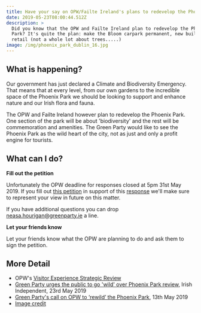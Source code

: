 ```yaml
---
title: Have your say on OPW/Failte Ireland's plans to redevelop the Phoenix Park
date: 2019-05-23T08:00:44.512Z
description: >
  Did you know that the OPW and Failte Ireland plan to redevelop the Phoenix
  Park? It's quite the plan: make the Bloom carpark permanent, new buildings and
  retail (not a whole lot about trees.....)
image: /img/phoenix_park_dublin_16.jpg
---
```

## What is happening?

Our government has just declared a Climate and Biodiversity Emergency. That means that at every level, from our own gardens to the incredible space of the Phoenix Park we should be looking to support and enhance nature and our Irish flora and fauna. 

The OPW and Failte Ireland however plan to redevelop the Phoenix Park. One section of the park will be about 'biodiversity' and the rest will be commemoration and amenities. The Green Party would like to see the Phoenix Park as the wild heart of the city, not as just and only a profit engine for tourists.

## What can I do?

**Fill out the petition**

Unfortunately the OPW deadline for responses closed at 5pm 31st May 2019. If you fill out [this petition](https://forms.gle/Nd9VPW1Kuj3sHo7i7) in support of this [response](/docs/TemplateResponsePhoenixPark.pdf) we'll make sure to represent your view in future on this matter.

If you have additional questions you can drop [neasa.hourigan@greenparty.ie](neasa.hourigan@greenparty.ie) a line.

**Let your friends know**

Let your friends know what the OPW are planning to do and ask them to sign the petition.

## More Detail

* OPW's [Visitor Experience Strategic Review](http://phoenixpark.ie/visitor-experience-strategic-review/)
* [Green Party urges the public to go 'wild' over Phoenix Park review](https://www.independent.ie/irish-news/green-party-urges-the-public-to-go-wild-over-phoenix-park-review-38109252.html), Irish Independent, 23rd May 2019
* [Green Party's call on OPW to ‘rewild’ the Phoenix Park](https://www.greenparty.ie/greens-call-on-opw-to-rewild-the-phoenix-park/), 13th May 2019
* [Image credit](https://commons.wikimedia.org/wiki/File:Phoenix_Park_Dublin_16.JPG)
